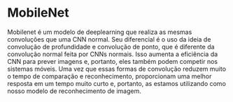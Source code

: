 # MobileNet

Mobilenet é um modelo de deeplearning que realiza as mesmas convoluções que uma CNN normal. Seu diferencial é o uso da ideia de convolução de profundidade e convolução de ponto, que é diferente da convolução normal feita por CNNs normais. Isso aumenta a eficiência da CNN para prever imagens e, portanto, eles também podem competir nos sistemas móveis. Uma vez que essas formas de convolução reduzem muito o tempo de comparação e reconhecimento, proporcionam uma melhor resposta em um tempo muito curto e, portanto, as estamos utilizando como nosso modelo de reconhecimento de imagem.